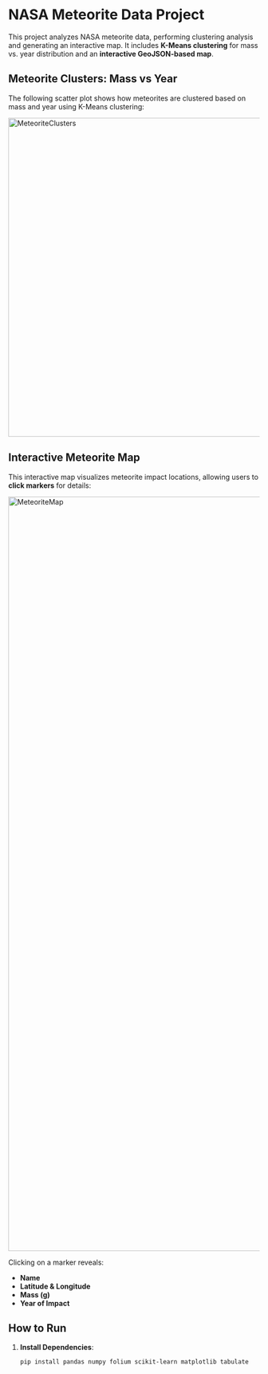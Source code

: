# NASA Meteorite Data Project

This project analyzes NASA meteorite data, performing clustering analysis and generating an interactive map. It includes **K-Means clustering** for mass vs. year distribution and an **interactive GeoJSON-based map**.

## Meteorite Clusters: Mass vs Year
The following scatter plot shows how meteorites are clustered based on mass and year using K-Means clustering:

<img width="639" alt="MeteoriteClusters" src="https://github.com/user-attachments/assets/c33fb306-e0d0-463e-83ba-4e200d1f1a96" />

## Interactive Meteorite Map
This interactive map visualizes meteorite impact locations, allowing users to **click markers** for details:

<img width="1512" alt="MeteoriteMap" src="https://github.com/user-attachments/assets/ebacd276-52df-4e27-93e0-cf9ae47aef4d" />

Clicking on a marker reveals:
- **Name**
- **Latitude & Longitude**
- **Mass (g)**
- **Year of Impact**

## How to Run
1. **Install Dependencies**:
   ```bash
   pip install pandas numpy folium scikit-learn matplotlib tabulate
